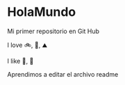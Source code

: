 # HolaMundo

Mi primer repositorio en Git Hub

I love :bike:, :book:, :mountain:

I like :pizza:, :icecream:

Aprendimos a editar el archivo readme

